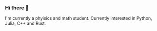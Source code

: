 ### Hi there 👋

I'm currently a phyisics and math student. Currently interested in Python, Julia, C++ and Rust.
